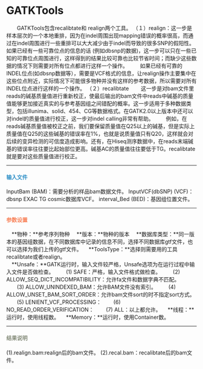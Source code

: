 # GATKTools
　　GATKTools包含recalibtate和 realign两个工具。
（１）realign：这一步是样本层次的一个本地重排，因为在indel周围出现mapping错误的概率很高，而通过在indel周围进行一些重排可以大大减少由于indel而导致的很多SNP的假阳性。如果已经有一些可靠位点的信息的话 (例如dbsnp的数据)，这一步可以只在一些已知的可靠位点周围进行，这样得到的结果比较可靠也比较节省时间；而缺少这些数据的情况下则需要对所有位点都进行这样一个操作。
　　如果已经有可靠的INDEL位点(如dbsnp数据等），需要是VCF格式的信息，让realign操作主要集中在这些位点附近，实际情况下可能很多物种并没有这样的参考数据，所以需要对所有INDEL位点进行这样的一个操作。
（２）recalibtate
　　这一步是对bam文件里reads的碱基质量值进行重新校正，使最后输出的bam文件中reads中碱基的质量值能够更加接近真实的与参考基因组之间错配的概率。这一步适用于多种数据类型，包括illunima、solid、454、CG等数据格式。在GATK2.0以上版本中还可以对indel的质量值进行校正，这一步对indel calling非常有帮助。
　　例如，在reads碱基质量值被校正之前，我们要保留质量值在Q25以上的碱基，但是实际上质量值在Q25的这些碱基的错误率在1%，也就是说质量值只有Q20，这样就会对后续的变异检测的可信度造成影响。还有，在Hiseq测序数据中，在reads末端碱基的错误率往往要比起始部位更高。碱基AC的质量值往往要低于TG。recalibtate就是要对这些质量值进行校正。


***
#### **<i class="fa fa-dot-circle-o" aria-hidden="true" style="color:#3090C7"></i><span style="color:#3090C7"> 输入文件**
InputBam (BAM)：需要分析的样品bam数据文件。
InputVCF(dbSNP) (VCF)：dbsnp EXAC TG cosmic数据库VCF。
interval_Bed (BED)：基因组位置文件。

***
#### **<i class="fa fa-cog" aria-hidden="true" style="color:#F88158"></i> <span style="color:#F88158">参数设置**
　**物种：**参考序列物种
　**版本：**物种的版本
　**数据库类型：**同一版本的基因组数据，在不同数据库中记录的信息不同，选择不同数据库gtf文件，也可以选择为我们上传的gtf文件。
　**ToolsType：**选择则需要用的工具recalibtate或者realign。               
　**Unsafe：**GATK运行时，输入文件较严格，Unsafe选项为在运行过程中输入文件是否做检查。
　　(1) SAFE：严格，输入文件格式做检查。
　　(2) ALLOW_SEQ_DICT_INCOMPATIBILITY：允许fa文件和数据字典不匹配。
　　(3) ALLOW_UNINDEXED_BAM：允许BAM文件没有索引。
　　(4) ALLOW_UNSET_BAM_SORT_ORDER：允许bam文件sort的时不指定sort方式。
　　(5) LENIENT_VCF_PROCESSING：
　　(6) NO_READ_ORDER_VERIFICATION：
　　(7) ALL：以上都允许。
　**线程：**运行时，使用线程数。
　**Memory：**运行时，使用Container数。

***
#### **<i class="fa fa-file-text" aria-hidden="true" style="color:#848b79"></i><span style="color:#848b79"> 结果说明**
(1).realign.bam:realign后的bam文件。
(2).recal.bam：recalibtate后的bam文件。



